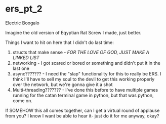 # ers_pt_2
Electric Boogalo


Imagine the old version of Eqyptian Rat Screw I made, just better.

Things I want to hit on here that I didn't do last time:
1. structs that make sense - *FOR THE LOVE OF GOD, JUST MAKE A LINKED LIST*
2. networking - I got scared or bored or something and didn't put it in the last one
3. async??????? - I need the "slap" functionality for this to really be ERS. I think I'll have to sell my soul to the devil to get this working properly over the network, but we're gonna give it a shot
4. Multi-threading??????? - I've done this before to have multiple games running for the catan terminal game in python, but that was python, come on.

If SOMEHOW this all comes together, can I get a virtual round of applause from you? I know I want be able to hear it- just do it for me anyway, okay?
